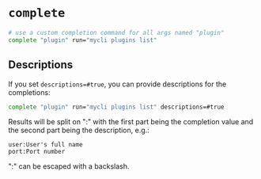 # `complete`

```sh
# use a custom completion command for all args named "plugin"
complete "plugin" run="mycli plugins list"
```

## Descriptions

If you set `descriptions=#true`, you can provide descriptions for the completions:

```sh
complete "plugin" run="mycli plugins list" descriptions=#true
```

Results will be split on ":" with the first part being the completion value and the second part
being the description, e.g.:

```
user:User's full name
port:Port number
```

":" can be escaped with a backslash.
